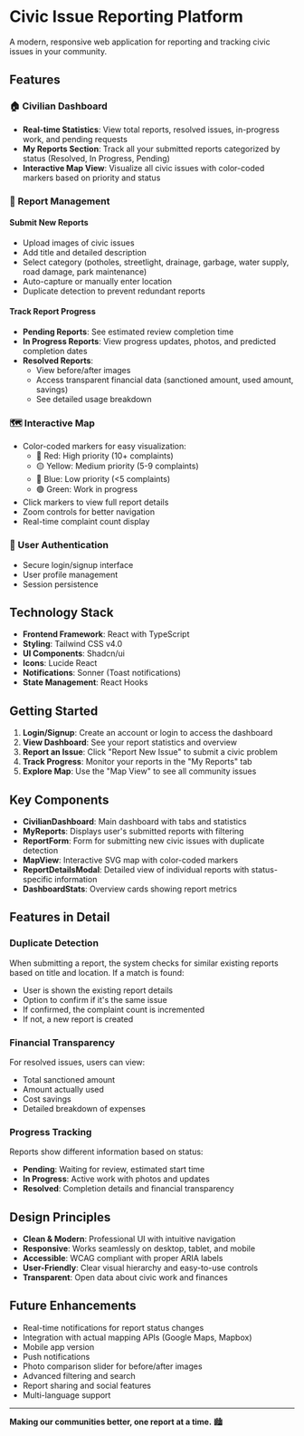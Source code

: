 # Civic Issue Reporting Platform

A modern, responsive web application for reporting and tracking civic issues in your community.

## Features

### 🏠 Civilian Dashboard
- **Real-time Statistics**: View total reports, resolved issues, in-progress work, and pending requests
- **My Reports Section**: Track all your submitted reports categorized by status (Resolved, In Progress, Pending)
- **Interactive Map View**: Visualize all civic issues with color-coded markers based on priority and status

### 📝 Report Management

#### Submit New Reports
- Upload images of civic issues
- Add title and detailed description
- Select category (potholes, streetlight, drainage, garbage, water supply, road damage, park maintenance)
- Auto-capture or manually enter location
- Duplicate detection to prevent redundant reports

#### Track Report Progress
- **Pending Reports**: See estimated review completion time
- **In Progress Reports**: View progress updates, photos, and predicted completion dates
- **Resolved Reports**: 
  - View before/after images
  - Access transparent financial data (sanctioned amount, used amount, savings)
  - See detailed usage breakdown

### 🗺️ Interactive Map
- Color-coded markers for easy visualization:
  - 🔴 Red: High priority (10+ complaints)
  - 🟡 Yellow: Medium priority (5-9 complaints)
  - 🔵 Blue: Low priority (<5 complaints)
  - 🟢 Green: Work in progress
- Click markers to view full report details
- Zoom controls for better navigation
- Real-time complaint count display

### 🔐 User Authentication
- Secure login/signup interface
- User profile management
- Session persistence

## Technology Stack

- **Frontend Framework**: React with TypeScript
- **Styling**: Tailwind CSS v4.0
- **UI Components**: Shadcn/ui
- **Icons**: Lucide React
- **Notifications**: Sonner (Toast notifications)
- **State Management**: React Hooks

## Getting Started

1. **Login/Signup**: Create an account or login to access the dashboard
2. **View Dashboard**: See your report statistics and overview
3. **Report an Issue**: Click "Report New Issue" to submit a civic problem
4. **Track Progress**: Monitor your reports in the "My Reports" tab
5. **Explore Map**: Use the "Map View" to see all community issues

## Key Components

- **CivilianDashboard**: Main dashboard with tabs and statistics
- **MyReports**: Displays user's submitted reports with filtering
- **ReportForm**: Form for submitting new civic issues with duplicate detection
- **MapView**: Interactive SVG map with color-coded markers
- **ReportDetailsModal**: Detailed view of individual reports with status-specific information
- **DashboardStats**: Overview cards showing report metrics

## Features in Detail

### Duplicate Detection
When submitting a report, the system checks for similar existing reports based on title and location. If a match is found:
- User is shown the existing report details
- Option to confirm if it's the same issue
- If confirmed, the complaint count is incremented
- If not, a new report is created

### Financial Transparency
For resolved issues, users can view:
- Total sanctioned amount
- Amount actually used
- Cost savings
- Detailed breakdown of expenses

### Progress Tracking
Reports show different information based on status:
- **Pending**: Waiting for review, estimated start time
- **In Progress**: Active work with photos and updates
- **Resolved**: Completion details and financial transparency

## Design Principles

- **Clean & Modern**: Professional UI with intuitive navigation
- **Responsive**: Works seamlessly on desktop, tablet, and mobile
- **Accessible**: WCAG compliant with proper ARIA labels
- **User-Friendly**: Clear visual hierarchy and easy-to-use controls
- **Transparent**: Open data about civic work and finances

## Future Enhancements

- Real-time notifications for report status changes
- Integration with actual mapping APIs (Google Maps, Mapbox)
- Mobile app version
- Push notifications
- Photo comparison slider for before/after images
- Advanced filtering and search
- Report sharing and social features
- Multi-language support

---

**Making our communities better, one report at a time.** 🏙️

